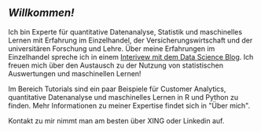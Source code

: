 ## *Willkommen!*

Ich bin Experte für quantitative Datenanalyse, Statistik und maschinelles Lernen mit Erfahrung im Einzelhandel, der Versicherungswirtschaft und der universitären Forschung und Lehre. Über meine Erfahrungen im Einzelhandel spreche ich in einem [Interivew mit dem Data Science Blog](https://data-science-blog.com/blog/2019/10/28/interview-data-science-im-einzelhandel/).  Ich freuen mich über den Austausch zu der Nutzung von statistischen Auswertungen und maschinellen Lernen! 

Im Bereich Tutorials sind ein paar Beispiele für Customer Analytics, quantitative Datenanalyse und maschinelles Lernen in R und Python zu finden. Mehr Informationen zu meiner Expertise findet sich in "Über mich". 

Kontakt zu mir nimmt man am besten über XING oder Linkedin auf.
